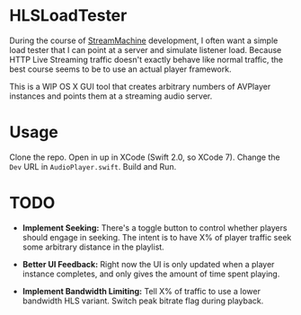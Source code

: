 # HLSLoadTester

During the course of 
[StreamMachine](https://github.com/StreamMachine/StreamMachine) development, 
I often want a simple load tester that I can point at a server and simulate 
listener load. Because HTTP Live Streaming traffic doesn't exactly behave 
like normal traffic, the best course seems to be to use an actual player 
framework.

This is a WIP OS X GUI tool that creates arbitrary numbers of AVPlayer 
instances and points them at a streaming audio server.

# Usage

Clone the repo. Open in up in XCode (Swift 2.0, so XCode 7). Change the `Dev` 
URL in `AudioPlayer.swift`. Build and Run.

# TODO

* __Implement Seeking:__ There's a toggle button to control whether players 
  should engage in seeking. The intent is to have X% of player traffic seek 
  some arbitrary distance in the playlist.

* __Better UI Feedback:__ Right now the UI is only updated when a player 
  instance completes, and only gives the amount of time spent playing.

* __Implement Bandwidth Limiting:__ Tell X% of traffic to use a lower 
  bandwidth HLS variant. Switch peak bitrate flag during playback.
